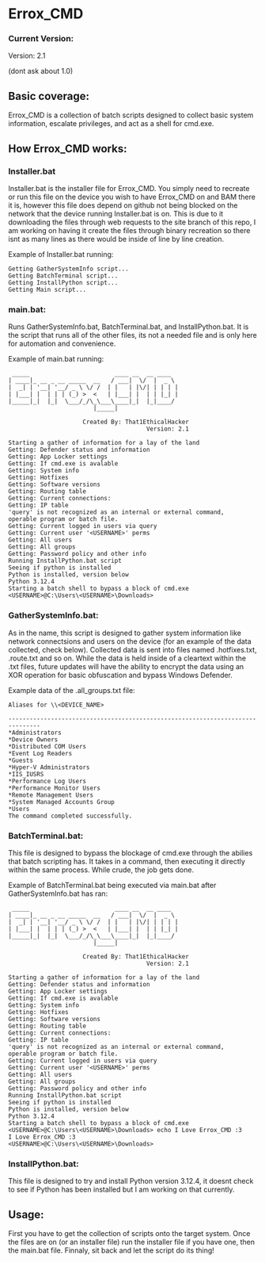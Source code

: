 # Errox_CMD

### Current Version:

Version: 2.1

(dont ask about 1.0)

## Basic coverage:

Errox_CMD is a collection of batch scripts designed to collect basic system information, escalate privileges, and act as a shell for cmd.exe.

## How Errox_CMD works:

### Installer.bat

  Installer.bat is the installer file for Errox_CMD. You simply need to recreate or run this file on the device you wish to have Errox_CMD on and BAM there it is, however this file does depend on github not being blocked on the network that the device running Installer.bat is on. This is due to it downloading the files through web requests to the site branch of this repo, I am working on having it create the files through binary recreation so there isnt as many lines as there would be inside of line by line creation.
  
  Example of Installer.bat running:
  
    Getting GatherSystemInfo script...
    Getting BatchTerminal script...
    Getting InstallPython script...
    Getting Main script...               

### main.bat:
  
  Runs GatherSystemInfo.bat, BatchTerminal.bat, and InstallPython.bat. It is the script that runs all of the other files, its not a needed file and is only here for automation and convenience.

  Example of main.bat running:

     _____                        ____ __  __ ____
    | ____|_ __ _ __ _____  __   / ___|  \/  |  _ \
    |  _| | '__| '__/ _ \ \/ /  | |   | |\/| | | | |
    | |___| |  | | | (_) >  <   | |___| |  | | |_| |
    |_____|_|  |_|  \___/_/\_\___\____|_|  |_|____/
                            |_____|
    
                         Created By: That1EthicalHacker
                                           Version: 2.1
    
    Starting a gather of information for a lay of the land
    Getting: Defender status and information
    Getting: App Locker settings
    Getting: If cmd.exe is avalable
    Getting: System info
    Getting: Hotfixes
    Getting: Software versions
    Getting: Routing table
    Getting: Current connections:
    Getting: IP table
    'query' is not recognized as an internal or external command,
    operable program or batch file.
    Getting: Current logged in users via query
    Getting: Current user '<USERNAME>' perms
    Getting: All users
    Getting: All groups
    Getting: Password policy and other info
    Running InstallPython.bat script
    Seeing if python is installed
    Python is installed, version below
    Python 3.12.4
    Starting a batch shell to bypass a block of cmd.exe
    <USERNAME>@C:\Users\<USERNAME>\Downloads>
  
### GatherSystemInfo.bat:
  As in the name, this script is designed to gather system information like network connectsions and users on the device (for an example of the data collected, check below). Collected data is sent into files named .hotfixes.txt, .route.txt and so on. While the data is held inside of a cleartext within the .txt files, future updates will have the ability to encrypt the data using an XOR operation for basic obfuscation and bypass Windows Defender.

  Example data of the .all_groups.txt file:

    Aliases for \\<DEVICE_NAME>

    -------------------------------------------------------------------------------
    *Administrators
    *Device Owners
    *Distributed COM Users
    *Event Log Readers
    *Guests
    *Hyper-V Administrators
    *IIS_IUSRS
    *Performance Log Users
    *Performance Monitor Users
    *Remote Management Users
    *System Managed Accounts Group
    *Users
    The command completed successfully.

### BatchTerminal.bat:
  
  This file is designed to bypass the blockage of cmd.exe through the abilies that batch scripting has. It takes in a command, then executing it directly within the same process. While crude, the job gets done.

  Example of BatchTerminal.bat being executed via main.bat after GatherSystemInfo.bat has ran:

     _____                        ____ __  __ ____
    | ____|_ __ _ __ _____  __   / ___|  \/  |  _ \
    |  _| | '__| '__/ _ \ \/ /  | |   | |\/| | | | |
    | |___| |  | | | (_) >  <   | |___| |  | | |_| |
    |_____|_|  |_|  \___/_/\_\___\____|_|  |_|____/
                            |_____|
    
                         Created By: That1EthicalHacker
                                           Version: 2.1
    
    Starting a gather of information for a lay of the land
    Getting: Defender status and information
    Getting: App Locker settings
    Getting: If cmd.exe is avalable
    Getting: System info
    Getting: Hotfixes
    Getting: Software versions
    Getting: Routing table
    Getting: Current connections:
    Getting: IP table
    'query' is not recognized as an internal or external command,
    operable program or batch file.
    Getting: Current logged in users via query
    Getting: Current user '<USERNAME>' perms
    Getting: All users
    Getting: All groups
    Getting: Password policy and other info
    Running InstallPython.bat script
    Seeing if python is installed
    Python is installed, version below
    Python 3.12.4
    Starting a batch shell to bypass a block of cmd.exe
    <USERNAME>@C:\Users\<USERNAME>\Downloads> echo I Love Errox_CMD :3
    I Love Errox_CMD :3
    <USERNAME>@C:\Users\<USERNAME>\Downloads>
  
### InstallPython.bat:

  This file is designed to try and install Python version 3.12.4, it doesnt check to see if Python has been installed but I am working on that currently.

## Usage:

  First you have to get the collection of scripts onto the target system. Once the files are on (or an installer file) run the installer file if you have one, then the main.bat file. Finnaly, sit back and let the script do its thing!
